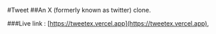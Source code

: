 #Tweet
##An X (formerly known as twitter) clone.


###Live link : [https://tweetex.vercel.app](https://tweetex.vercel.app),